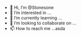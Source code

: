 - 👋 Hi, I’m @Stonesone
- 👀 I’m interested in ...
- 🌱 I’m currently learning ...
- 💞️ I’m looking to collaborate on ...
- 📫 How to reach me ...asda

<!---
Stonesone/Stonesone is a ✨ special ✨ repository because its `README.md` (this file) appears on your GitHub profile.
You can click the Preview link to take a look at your changes.
--->

